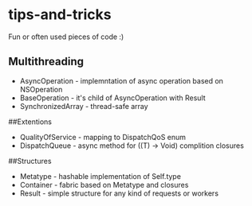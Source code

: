 # tips-and-tricks
Fun or often used pieces of code :)

## Multithreading
- AsyncOperation - implemntation of async operation based on NSOperation
- BaseOperation - it's child of AsyncOperation with Result 
- SynchronizedArray - thread-safe array

##Extentions
- QualityOfService - mapping to DispatchQoS enum
- DispatchQueue - async method for ((T) -> Void) complition closures

##Structures
- Metatype - hashable implementation of Self.type
- Container - fabric based on Metatype and closures
- Result - simple structure for any kind of requests or workers

